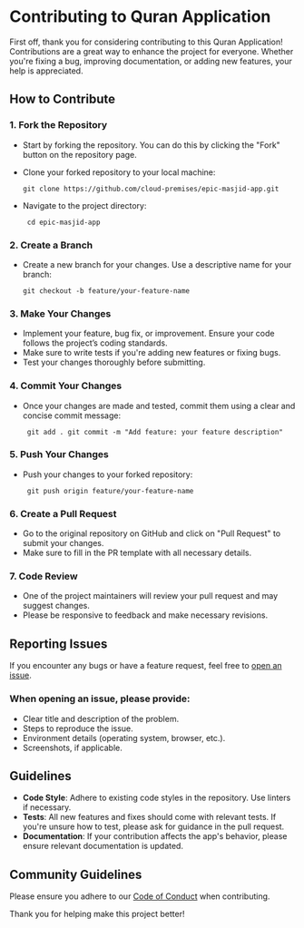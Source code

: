 # Contributing to Quran Application

First off, thank you for considering contributing to this Quran Application! Contributions are a great way to enhance the project for everyone. Whether you're fixing a bug, improving documentation, or adding new features, your help is appreciated.

## How to Contribute

### 1. Fork the Repository

- Start by forking the repository. You can do this by clicking the "Fork" button on the repository page.
- Clone your forked repository to your local machine:

  `git clone https://github.com/cloud-premises/epic-masjid-app.git`

- Navigate to the project directory:

  ` cd epic-masjid-app`

### 2. Create a Branch

- Create a new branch for your changes. Use a descriptive name for your branch:

  `git checkout -b feature/your-feature-name`

### 3. Make Your Changes

- Implement your feature, bug fix, or improvement. Ensure your code follows the project’s coding standards.
- Make sure to write tests if you're adding new features or fixing bugs.
- Test your changes thoroughly before submitting.

### 4. Commit Your Changes

- Once your changes are made and tested, commit them using a clear and concise commit message:

  ` git add .
git commit -m "Add feature: your feature description"`

### 5. Push Your Changes

- Push your changes to your forked repository:

  ` git push origin feature/your-feature-name`

### 6. Create a Pull Request

- Go to the original repository on GitHub and click on "Pull Request" to submit your changes.
- Make sure to fill in the PR template with all necessary details.

### 7. Code Review

- One of the project maintainers will review your pull request and may suggest changes.
- Please be responsive to feedback and make necessary revisions.

## Reporting Issues

If you encounter any bugs or have a feature request, feel free to [open an issue](https://github.com/Cloud-Premises/epic-masjid-app/issues).

### When opening an issue, please provide:

- Clear title and description of the problem.
- Steps to reproduce the issue.
- Environment details (operating system, browser, etc.).
- Screenshots, if applicable.

## Guidelines

- **Code Style**: Adhere to existing code styles in the repository. Use linters if necessary.
- **Tests**: All new features and fixes should come with relevant tests. If you're unsure how to test, please ask for guidance in the pull request.
- **Documentation**: If your contribution affects the app's behavior, please ensure relevant documentation is updated.

## Community Guidelines

Please ensure you adhere to our [Code of Conduct](./CODE_OF_CONDUCT.md) when contributing.

Thank you for helping make this project better!
